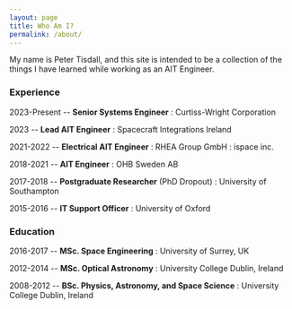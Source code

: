 ```yaml
---
layout: page
title: Who Am I?
permalink: /about/
---
```


My name is Peter Tisdall, and this site is intended to be a collection of the things I have learned while working as an AIT Engineer.

### Experience
2023-Present -- **Senior Systems Engineer**
 : Curtiss-Wright Corporation
<br/>


2023 -- **Lead AIT Engineer**
 : Spacecraft Integrations Ireland
<br/>
 

2021-2022 -- **Electrical AIT Engineer**
 : RHEA Group GmbH
 : ispace inc.
<br/>
 

2018-2021 -- **AIT Engineer**
 : OHB Sweden AB
<br/>
 

2017-2018 -- **Postgraduate Researcher** (PhD Dropout)
 : University of Southampton
<br/>
 

2015-2016 -- **IT Support Officer**
 : University of Oxford
<br/>
 


### Education
2016-2017 -- **MSc. Space Engineering**
 : University of Surrey, UK
<br/>
 

2012-2014 -- **MSc. Optical Astronomy**
 : University College Dublin, Ireland
<br/>
 
 
2008-2012 -- **BSc. Physics, Astronomy, and Space Science**
 : University College Dublin, Ireland
<br/>
 


 



